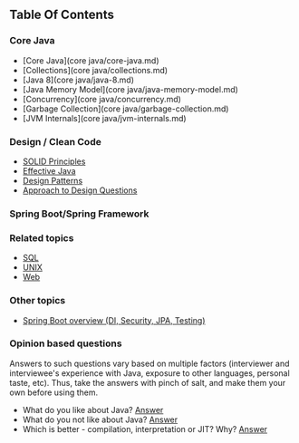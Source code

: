 

## Table Of Contents 

### Core Java

- [Core Java](core java/core-java.md)
- [Collections](core java/collections.md)
- [Java 8](core java/java-8.md)
- [Java Memory Model](core java/java-memory-model.md)
- [Concurrency](core java/concurrency.md)
- [Garbage Collection](core java/garbage-collection.md)
- [JVM Internals](core java/jvm-internals.md)

### Design / Clean Code

- [SOLID Principles](topics/design/solid.md)
- [Effective Java](topics/design/effective-java.md)
- [Design Patterns](topics/design/design-patterns.md)
- [Approach to Design Questions](topics/design/approach.md)

### Spring Boot/Spring Framework

### Related topics

- [SQL](topics/related/sql.md) 
- [UNIX](topics/related/unix.md)
- [Web](topics/related/web.md)

### Other topics 

- [Spring Boot overview (DI, Security, JPA, Testing)](http://deepakvadgama.com/blog/spring-boot-wonders/)

### Opinion based questions

Answers to such questions vary based on multiple factors (interviewer and interviewee's experience with Java, exposure to other languages, personal taste, etc). Thus, take the answers with pinch of salt, and make them your own before using them.

- What do you like about Java? [Answer](topics/opinion/myanswers.md#what-do-you-like-about-java)
- What do you not like about Java? [Answer](topics/opinion/myanswers.md#what-do-you-not-like-about-java)
- Which is better - compilation, interpretation or JIT? Why? [Answer](topics/opinion/myanswers.md#importance-of-compile-time-vs-jit)
